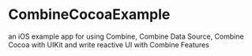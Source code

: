 # CombineCocoaExample
an iOS example app for using Combine, Combine Data Source, Combine Cocoa with UIKit and write reactive UI with Combine Features
